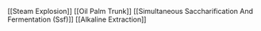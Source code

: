 [[Steam Explosion]]
[[Oil Palm Trunk]]
[[Simultaneous Saccharification And Fermentation (Ssf)]]
[[Alkaline Extraction]]
